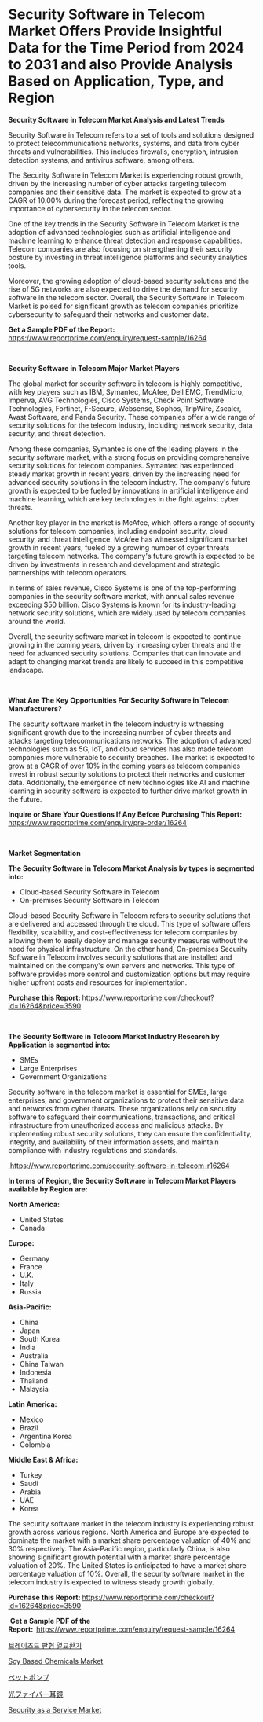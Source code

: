 <p><h1>Security Software in Telecom Market Offers Provide Insightful Data for the Time Period from 2024 to 2031 and also Provide Analysis Based on Application, Type, and Region</h1></p><p><strong>Security Software in Telecom Market Analysis and Latest Trends</strong></p>
<p><p>Security Software in Telecom refers to a set of tools and solutions designed to protect telecommunications networks, systems, and data from cyber threats and vulnerabilities. This includes firewalls, encryption, intrusion detection systems, and antivirus software, among others.</p><p>The Security Software in Telecom Market is experiencing robust growth, driven by the increasing number of cyber attacks targeting telecom companies and their sensitive data. The market is expected to grow at a CAGR of 10.00% during the forecast period, reflecting the growing importance of cybersecurity in the telecom sector.</p><p>One of the key trends in the Security Software in Telecom Market is the adoption of advanced technologies such as artificial intelligence and machine learning to enhance threat detection and response capabilities. Telecom companies are also focusing on strengthening their security posture by investing in threat intelligence platforms and security analytics tools.</p><p>Moreover, the growing adoption of cloud-based security solutions and the rise of 5G networks are also expected to drive the demand for security software in the telecom sector. Overall, the Security Software in Telecom Market is poised for significant growth as telecom companies prioritize cybersecurity to safeguard their networks and customer data.</p></p>
<p><strong>Get a Sample PDF of the Report:&nbsp;</strong> <a href="https://www.reportprime.com/enquiry/request-sample/16264">https://www.reportprime.com/enquiry/request-sample/16264</a></p>
<p>&nbsp;</p>
<p><strong>Security Software in Telecom Major Market Players</strong></p>
<p><p>The global market for security software in telecom is highly competitive, with key players such as IBM, Symantec, McAfee, Dell EMC, TrendMicro, Imperva, AVG Technologies, Cisco Systems, Check Point Software Technologies, Fortinet, F-Secure, Websense, Sophos, TripWire, Zscaler, Avast Software, and Panda Security. These companies offer a wide range of security solutions for the telecom industry, including network security, data security, and threat detection.</p><p>Among these companies, Symantec is one of the leading players in the security software market, with a strong focus on providing comprehensive security solutions for telecom companies. Symantec has experienced steady market growth in recent years, driven by the increasing need for advanced security solutions in the telecom industry. The company's future growth is expected to be fueled by innovations in artificial intelligence and machine learning, which are key technologies in the fight against cyber threats.</p><p>Another key player in the market is McAfee, which offers a range of security solutions for telecom companies, including endpoint security, cloud security, and threat intelligence. McAfee has witnessed significant market growth in recent years, fueled by a growing number of cyber threats targeting telecom networks. The company's future growth is expected to be driven by investments in research and development and strategic partnerships with telecom operators.</p><p>In terms of sales revenue, Cisco Systems is one of the top-performing companies in the security software market, with annual sales revenue exceeding $50 billion. Cisco Systems is known for its industry-leading network security solutions, which are widely used by telecom companies around the world.</p><p>Overall, the security software market in telecom is expected to continue growing in the coming years, driven by increasing cyber threats and the need for advanced security solutions. Companies that can innovate and adapt to changing market trends are likely to succeed in this competitive landscape.</p></p>
<p>&nbsp;</p>
<p><strong>What Are The Key Opportunities For Security Software in Telecom Manufacturers?</strong></p>
<p><p>The security software market in the telecom industry is witnessing significant growth due to the increasing number of cyber threats and attacks targeting telecommunications networks. The adoption of advanced technologies such as 5G, IoT, and cloud services has also made telecom companies more vulnerable to security breaches. The market is expected to grow at a CAGR of over 10% in the coming years as telecom companies invest in robust security solutions to protect their networks and customer data. Additionally, the emergence of new technologies like AI and machine learning in security software is expected to further drive market growth in the future.</p></p>
<p><strong>Inquire or Share Your Questions If Any Before Purchasing This Report:</strong> <a href="https://www.reportprime.com/enquiry/pre-order/16264">https://www.reportprime.com/enquiry/pre-order/16264</a></p>
<p>&nbsp;</p>
<p><strong>Market Segmentation</strong></p>
<p><strong>The Security Software in Telecom Market Analysis by types is segmented into:</strong></p>
<p><ul><li>Cloud-based Security Software in Telecom</li><li>On-premises Security Software in Telecom</li></ul></p>
<p><p>Cloud-based Security Software in Telecom refers to security solutions that are delivered and accessed through the cloud. This type of software offers flexibility, scalability, and cost-effectiveness for telecom companies by allowing them to easily deploy and manage security measures without the need for physical infrastructure. On the other hand, On-premises Security Software in Telecom involves security solutions that are installed and maintained on the company's own servers and networks. This type of software provides more control and customization options but may require higher upfront costs and resources for implementation.</p></p>
<p><strong>Purchase this Report:&nbsp;</strong><a href="https://www.reportprime.com/checkout?id=16264&price=3590">https://www.reportprime.com/checkout?id=16264&price=3590</a></p>
<p>&nbsp;</p>
<p><strong>The Security Software in Telecom Market Industry Research by Application is segmented into:</strong></p>
<p><ul><li>SMEs</li><li>Large Enterprises</li><li>Government Organizations</li></ul></p>
<p><p>Security software in the telecom market is essential for SMEs, large enterprises, and government organizations to protect their sensitive data and networks from cyber threats. These organizations rely on security software to safeguard their communications, transactions, and critical infrastructure from unauthorized access and malicious attacks. By implementing robust security solutions, they can ensure the confidentiality, integrity, and availability of their information assets, and maintain compliance with industry regulations and standards.</p></p>
<p><a href="https://www.reportprime.com/security-software-in-telecom-r16264">&nbsp;https://www.reportprime.com/security-software-in-telecom-r16264</a></p>
<p><strong>In terms of Region, the Security Software in Telecom Market Players available by Region are:</strong></p>
<p>
    <p> <strong> North America: </strong>
        <ul>
            <li>United States</li>
            <li>Canada</li>
        </ul>
        </p> 
    <p> <strong> Europe: </strong>
        <ul>
            <li>Germany</li>
            <li>France</li>
            <li>U.K.</li>
            <li>Italy</li>
            <li>Russia</li>
        </ul>
        </p> 
    <p> <strong> Asia-Pacific: </strong>
        <ul>
            <li>China</li>
            <li>Japan</li>
            <li>South Korea</li>
            <li>India</li>
            <li>Australia</li>
            <li>China Taiwan</li>
            <li>Indonesia</li>
            <li>Thailand</li>
            <li>Malaysia</li>
        </ul>
        </p> 
    <p> <strong> Latin America: </strong>
        <ul>
            <li>Mexico</li>
            <li>Brazil</li>
            <li>Argentina Korea</li>
            <li>Colombia</li>
        </ul>
        </p> 
    <p> <strong> Middle East & Africa: </strong>
        <ul>
            <li>Turkey</li>
            <li>Saudi</li>
            <li>Arabia</li>
            <li>UAE</li>
            <li>Korea</li>
        </ul>
    </p>
    </p>
<p><p>The security software market in the telecom industry is experiencing robust growth across various regions. North America and Europe are expected to dominate the market with a market share percentage valuation of 40% and 30% respectively. The Asia-Pacific region, particularly China, is also showing significant growth potential with a market share percentage valuation of 20%. The United States is anticipated to have a market share percentage valuation of 10%. Overall, the security software market in the telecom industry is expected to witness steady growth globally.</p></p>
<p><strong>Purchase this Report: </strong><a href="https://www.reportprime.com/checkout?id=16264&price=3590">https://www.reportprime.com/checkout?id=16264&price=3590</a></p>
<p>&nbsp;<strong>Get a Sample PDF of the Report:&nbsp;&nbsp;</strong><a href="https://www.reportprime.com/enquiry/request-sample/16264">https://www.reportprime.com/enquiry/request-sample/16264</a></p>
<p><strong></strong></p>
<p><p><a href="https://github.com/Elenrrera7685/Market-Research-Report-List-1/blob/main/608634324357.md">브레이즈드 판형 열교환기</a></p><p><a href="https://issuu.com/reportprime-2/docs/soy-based-chemicals-market-size-203_bbef1d2d841cab">Soy Based Chemicals Market</a></p><p><a href="https://github.com/bevdtkn4419963/Market-Research-Report-List-1/blob/main/711889926211.md">ペットポンプ</a></p><p><a href="https://github.com/MosesSpinka1914/Market-Research-Report-List-1/blob/main/964465626212.md">光ファイバー耳鏡</a></p><p><a href="https://github.com/jhcraigie/Market-Research-Report-List-2/blob/main/security-as-a-service-market.md">Security as a Service Market</a></p></p>